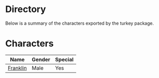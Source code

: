 # Directory
Below is a summary of the characters exported by the turkey package.
# Characters
|Name|Gender|Special|
|---|---|---|
|[Franklin](./character/turkey/franklin.go)|Male|Yes|
